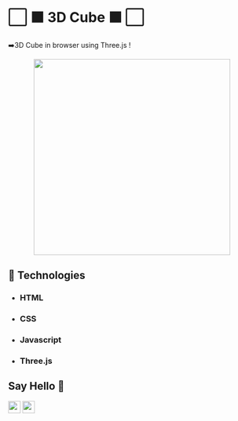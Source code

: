 # ⬜ ⬛ 3D Cube  ⬛ ⬜

 ➡️3D Cube in browser using Three.js !

<p align="center">
  <img height="400" src="https://github.com/GustavoSouza12/Three.js/blob/master/gif/Animated%20GIF-downsized_large%20(7).gif"/>
</p>

<h2>🚀 Technologies</h2>
 
<ul>
    <li><h3>HTML</h3></li>
    <li><h3>CSS</h3></li>
    <li><h3>Javascript</h3></li>
    <li><h3>Three.js</h3></li>
</ul>

## Say Hello 👋

<p>
<a href=https://www.linkedin.com/in/gustavo-souza-4382041a2/"><img src="https://img.shields.io/badge/linkedin-%230077B5.svg?&style=for-the-badge&logo=linkedin&logoColor=white" height=25></a> 
<a href="https://www.instagram.com/gstdev1/"><img src="https://img.shields.io/badge/instagram-%23E4405F.svg?&style=for-the-badge&logo=instagram&logoColor=white" height=25></a>
</p>
